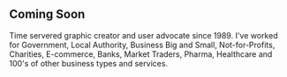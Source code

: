 ## Coming Soon
Time servered graphic creator and user advocate since 1989. 
I've worked for Government, Local Authority, Business Big and Small, Not-for-Profits, Charities, E-commerce, Banks, Market Traders, Pharma, Healthcare and 100's of other business types and services.



